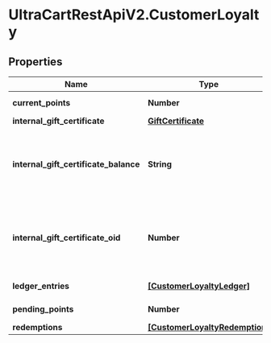 # UltraCartRestApiV2.CustomerLoyalty

## Properties
Name | Type | Description | Notes
------------ | ------------- | ------------- | -------------
**current_points** | **Number** | Current points | [optional] 
**internal_gift_certificate** | [**GiftCertificate**](GiftCertificate.md) |  | [optional] 
**internal_gift_certificate_balance** | **String** | Loyalty Cashback / Store credit balance (internal gift certificate balance) | [optional] 
**internal_gift_certificate_oid** | **Number** | Internal gift certificate oid used to tracking loyalty cashback / store credit. | [optional] 
**ledger_entries** | [**[CustomerLoyaltyLedger]**](CustomerLoyaltyLedger.md) | Ledger entries | [optional] 
**pending_points** | **Number** | Pending Points | [optional] 
**redemptions** | [**[CustomerLoyaltyRedemption]**](CustomerLoyaltyRedemption.md) | Redemptions | [optional] 


